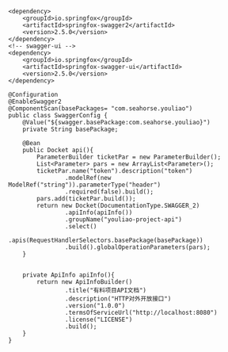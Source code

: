     <dependency>
        <groupId>io.springfox</groupId>
        <artifactId>springfox-swagger2</artifactId>
        <version>2.5.0</version>
    </dependency>
    <!-- swagger-ui -->
    <dependency>
        <groupId>io.springfox</groupId>
        <artifactId>springfox-swagger-ui</artifactId>
        <version>2.5.0</version>
    </dependency>
            
    @Configuration
    @EnableSwagger2
    @ComponentScan(basePackages= "com.seahorse.youliao")
    public class SwaggerConfig {
        @Value("${swagger.basePackage:com.seahorse.youliao}")
        private String basePackage;

        @Bean
        public Docket api(){
            ParameterBuilder ticketPar = new ParameterBuilder();
            List<Parameter> pars = new ArrayList<Parameter>();
            ticketPar.name("token").description("token")
                    .modelRef(new ModelRef("string")).parameterType("header")
                    .required(false).build();
            pars.add(ticketPar.build());
            return new Docket(DocumentationType.SWAGGER_2)
                    .apiInfo(apiInfo())
                    .groupName("youliao-project-api")
                    .select()
                    .apis(RequestHandlerSelectors.basePackage(basePackage))
                    .build().globalOperationParameters(pars);
        }
    
    
        private ApiInfo apiInfo(){
            return new ApiInfoBuilder()
                    .title("有料项目API文档")
                    .description("HTTP对外开放接口")
                    .version("1.0.0")
                    .termsOfServiceUrl("http://localhost:8080")
                    .license("LICENSE")
                    .build();
        }
    }      